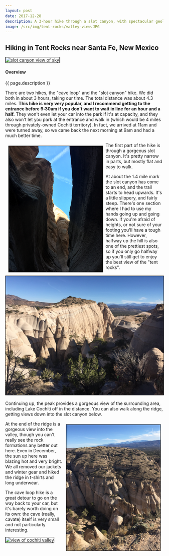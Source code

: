 ```yaml
---
layout: post
date: 2017-12-28
description: A 3-hour hike through a slot canyon, with spectacular geologic formations. This hike an hour outside of Santa Fe, New Mexico starts out going through shallow sand beneath a beautiful set of cliffs, and then quickly turns into a narrow winding slot canyon. The final bit is a 600-ft ascent up to a spectacular view of the surrounding area. 
image: /src/img/tent-rocks/valley-view.JPG
---
```


## Hiking in Tent Rocks near Santa Fe, New Mexico

<img src="{{ page.image }}" alt="slot canyon view of sky" style="border: 1px solid #000; width:500px;"  />

#### Overview

<p>  {{ page.description }} </p>

There are two hikes, the "cave loop" and the "slot canyon" hike. We did both in about 3 hours, taking our time. The total distance was about 4.3 miles. <b>This hike is very very popular, and I recommend getting to the entrance before 9:30am if you don't want to wait in line for an hour and a half.</b> They won't even let your car into the park if it's at capacity, and they also won't let you park at the entrance and walk in (which would be 4 miles through privately-owned Cochiti territory). In fact, we arrived at 11am and were turned away, so we came back the next morning at 9am and had a much better time.

<div style="float: left; text-align:center; width:300px; padding:10px; font-size:8px; line-height:8px">
<img src="/src/img/tent-rocks/slot-canyon.JPG" alt="slot canyon view of sky" class="rotate90" style="border: 1px solid #000" />
</div>

The first part of the hike is through a gorgeous slot canyon. It's pretty narrow in parts, but mostly flat and easy to walk.

At about the 1.4 mile mark the slot canyon has come to an end, and the trail starts to head upwards. It's a little slippery, and fairly steep. There's one section where I had to use my hands going up and going down. If you're afraid of heights, or not sure of your footing you'll have a tough time here. However, halfway up the hill is also one of the prettiest spots, so if you only go halfway up you'll still get to enjoy the best view of the "tent rocks".

<img style="border: 1px solid #000" alt="view of tent rocks" src="/src/img/tent-rocks/geologic-wonders.JPG">

Continuing up, the peak provides a gorgeous view of the surrounding area, including Lake Cochiti off in the distance. You can also walk along the ridge, getting views down into the slot canyon below.

<div style="float: right; text-align:center; width:300px; padding:10px; font-size:8px; line-height:8px">
<img src="/src/img/tent-rocks/view-into-canyon.JPG" alt="view of slot canyon" class="rotate90" style="border: 1px solid #000" />
</div>

At the end of the ridge is a gorgeous view into the valley, though you can't really see the rock formations any better out here. Even in December, the sun up here was blazing hot and very bright. We all removed our jackets and winter gear and hiked the ridge in t-shirts and long underwear.

The cave loop hike is a great detour to go on the way back to your car, but it's barely worth doing on its own: the cave (really, cavate) itself is very small and not particularly interesting.

<img style="border: 1px solid #000" alt="view of cochiti valley" src="/src/img/tent-rocks/panoramic.JPG">


